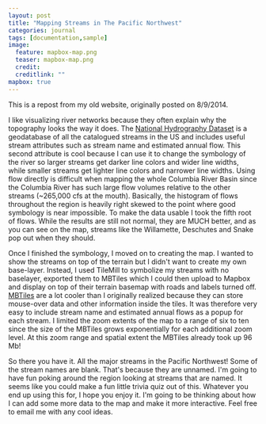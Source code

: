 ```yaml
---
layout: post
title: "Mapping Streams in The Pacific Northwest"
categories: journal
tags: [documentation,sample]
image:
  feature: mapbox-map.png
  teaser: mapbox-map.png
  credit: 
  creditlink: ""
mapbox: true
---
```


This is a repost from my old website, originally posted on 8/9/2014.

I like visualizing river networks because they often explain why the topography looks the way it does. The <a href="http://nhd.usgs.gov/" target='_blank'>National Hydrography Dataset</a> is a geodatabase of all the catalogued streams in the US and includes useful stream attributes such as stream name and estimated annual flow. This second attribute is cool because I can use it to change the symbology of the river so larger streams get darker line colors and wider line widths, while smaller streams get lighter line colors and narrower line widths. Using flow directly is difficult when mapping the whole Columbia River Basin since the Columbia River has such large flow volumes relative to the other streams (~265,000 cfs at the mouth). Basically, the histogram of flows throughout the region is heavily right skewed to the point where good symbology is near impossible. To make the data usable I took the fifth root of flows. While the results are still not normal, they are MUCH better, and as you can see on the map, streams like the Willamette, Deschutes and Snake pop out when they should.
<div id='map-one' class='map'> </div>
<script>
L.mapbox.accessToken = 'pk.eyJ1IjoibXBzYXJpczAxIiwiYSI6ImNBNDRSUkUifQ.o5l8AZp3bO52Lb52G1rBcQ';
  L.mapbox.map('map-one', 'mapbox.outdoors,mpsaris01.y9hn0zfr', {
				minZoom: 6,
				maxZoom: 10}).setView([45.359, -118], 6);
</script>
Once I finished the symbology, I moved on to creating the map. I wanted to show the streams on top of the terrain but I didn't want to create my own base-layer. Instead, I used TileMill to symbolize my streams with no baselayer, exported them to MBTiles which I could then upload to Mapbox and display on top of their terrain basemap with roads and labels turned off. <a href="https://www.mapbox.com/foundations/an-open-platform/#mbtiles" target='_blank'>MBTiles</a> are a lot cooler than I originally realized because they can store mouse-over data and other information inside the tiles. It was therefore very easy to include stream name and estimated annual flows as a popup for each stream. I limited the zoom extents of the map to a range of six to ten since the size of the MBTiles grows exponentially for each additional zoom level. At this zoom range and spatial extent the MBTiles already took up 96 Mb! 

So there you have it. All the major streams in the Pacific Northwest! Some of the stream names are blank. That's because they are unnamed. I'm going to have fun poking around the region looking at streams that are named. It seems like you could make a fun little trivia quiz out of this. Whatever you end up using this for, I hope you enjoy it. I'm going to be thinking about how I can add some more data to the map and make it more interactive. Feel free to email me with any cool ideas.
